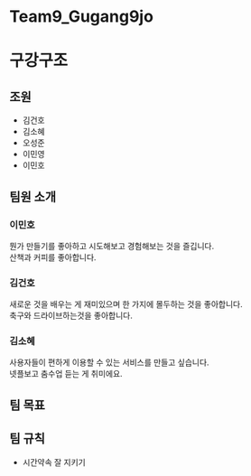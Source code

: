# Team9_Gugang9jo
# 구강구조
## 조원
* 김건호
* 김소혜
* 오성준
* 이민영
* 이민호

## 팀원 소개
### 이민호
뭔가 만들기를 좋아하고 시도해보고 경험해보는 것을 즐깁니다. <br/>
산책과 커피를 좋아합니다.

### 김건호
새로운 것을 배우는 게 재미있으며 한 가지에 몰두하는 것을 좋아합니다. <br/>
축구와 드라이브하는것을 좋아합니다.

### 김소혜 
사용자들이 편하게 이용할 수 있는 서비스를 만들고 싶습니다.   
넷플보고 춤수업 듣는 게 취미에요.
## 팀 목표

## 팀 규칙
* 시간약속 잘 지키기

